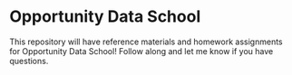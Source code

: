 # Opportunity Data School

This repository will have reference materials and homework assignments for Opportunity Data School!  Follow along and let me know if you have questions.
